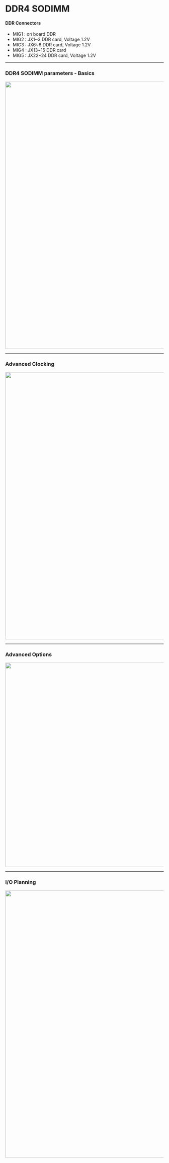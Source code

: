 # DDR4 SODIMM



#### DDR Connectors
* MIG1 : on board DDR
* MIG2 : JX1~3 DDR card, Voltage 1.2V
* MIG3 : JX6~8 DDR card, Voltage 1.2V
* MIG4 : JX13~15 DDR card 
* MIG5 : JX22~24 DDR card, Voltage 1.2V
 

---
### DDR4 SODIMM parameters - Basics

<img src="https://github.com/user-attachments/assets/2a1c0497-70a4-4bc9-9112-4f20829e8543" width=850>


---
### Advanced Clocking

<img src="https://github.com/user-attachments/assets/f6c5264e-24b5-422b-b892-710335067187" width=850>

---
### Advanced Options

<img src="https://github.com/user-attachments/assets/27cd9a64-f9b2-4c39-a744-3cab885b5b48" width=650>


---
### I/O Planning

<img src="https://github.com/user-attachments/assets/7ab02a02-3286-48dc-b06e-b034cbc15dec" width=850>

